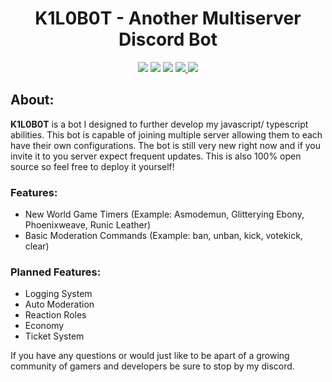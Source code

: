 <h1 align="center">K1L0B0T - Another Multiserver Discord Bot</h1>

<p align="center">
    <img src="https://img.shields.io/badge/node.js-6DA55F?style=for-the-badge&logo=node.js&logoColor=white">
    <img src="https://img.shields.io/badge/javascript-%23323330.svg?style=for-the-badge&logo=javascript&logoColor=%23F7DF1E">
    <img src="https://img.shields.io/badge/mysql-%2300f.svg?style=for-the-badge&logo=mysql&logoColor=white">
    <a href="https://www.discord.gg/P9GTWQrD3x">
        <img src="https://img.shields.io/badge/Discord-7289DA?style=for-the-badge&logo=discord&logoColor=white"/>
    </a>
    <a href="https://www.patreon.com/danfrmspace">
        <img src="https://img.shields.io/badge/Patreon-F96854?style=for-the-badge&logo=patreon&logoColor=white"/>
    </a>
</p>

## About:
**K1L0B0T** is a bot I designed to further develop my javascript/ typescript abilities. This bot is capable of joining multiple server allowing them to each
have their own configurations. The bot is still very new right now and if you invite it to you server expect frequent updates. This is also 100% open source so feel free to deploy it yourself!

### Features:
- New World Game Timers (Example: Asmodemun, Glitterying Ebony, Phoenixweave, Runic Leather)
- Basic Moderation Commands (Example: ban, unban, kick, votekick, clear)

### Planned Features:
- Logging System
- Auto Moderation
- Reaction Roles
- Economy
- Ticket System

If you have any questions or would just like to be apart of a growing community of gamers and developers be sure to stop by my discord. 
